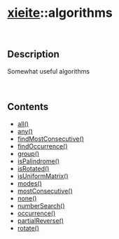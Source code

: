 # [xieite](./xieite.md)\:\:algorithms

&nbsp;

## Description
Somewhat useful algorithms

&nbsp;

## Contents
- [all\(\)](./namespaces/algorithms/all.md)
- [any\(\)](./namespaces/algorithms/any.md)
- [findMostConsecutive\(\)](./namespaces/algorithms/find_most_consecutive.md)
- [findOccurrence\(\)](./namespaces/algorithms/find_occurrence.md)
- [group\(\)](./namespaces/algorithms/group.md)
- [isPalindrome\(\)](./namespaces/algorithms/is_palindrome.md)
- [isRotated\(\)](./namespaces/algorithms/is_rotated.md)
- [isUniformMatrix\(\)](./namespaces/algorithms/is_uniform_matrix.md)
- [modes\(\)](./namespaces/algorithms/modes.md)
- [mostConsecutive\(\)](./namespaces/algorithms/most_consecutive.md)
- [none\(\)](./namespaces/algorithms/none.md)
- [numberSearch\(\)](./namespaces/algorithms/number_search.md)
- [occurrence\(\)](./namespaces/algorithms/occurrence.md)
- [partialReverse\(\)](./namespaces/algorithms/partial_reverse.md)
- [rotate\(\)](./namespaces/algorithms/rotate.md)
